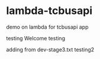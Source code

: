 # lambda-tcbusapi
demo on lambda for tcbusapi app 

testing
Welcome testing

adding from dev-stage3.txt
testing2

